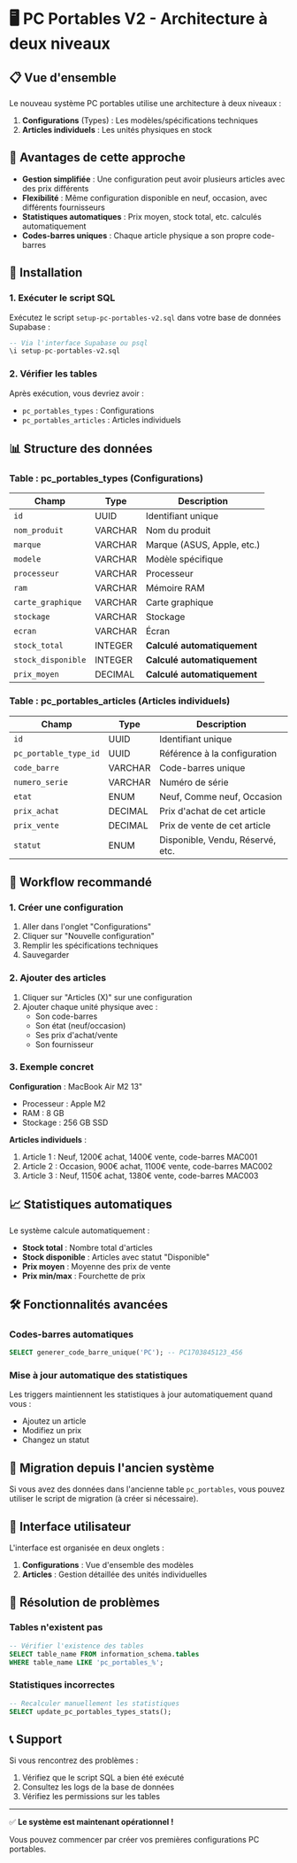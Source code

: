 # 🖥️ PC Portables V2 - Architecture à deux niveaux

## 📋 Vue d'ensemble

Le nouveau système PC portables utilise une architecture à deux niveaux :

1. **Configurations** (Types) : Les modèles/spécifications techniques
2. **Articles individuels** : Les unités physiques en stock

## 🎯 Avantages de cette approche

- **Gestion simplifiée** : Une configuration peut avoir plusieurs articles avec des prix différents
- **Flexibilité** : Même configuration disponible en neuf, occasion, avec différents fournisseurs
- **Statistiques automatiques** : Prix moyen, stock total, etc. calculés automatiquement
- **Codes-barres uniques** : Chaque article physique a son propre code-barres

## 🚀 Installation

### 1. Exécuter le script SQL

Exécutez le script `setup-pc-portables-v2.sql` dans votre base de données Supabase :

```sql
-- Via l'interface Supabase ou psql
\i setup-pc-portables-v2.sql
```

### 2. Vérifier les tables

Après exécution, vous devriez avoir :
- `pc_portables_types` : Configurations
- `pc_portables_articles` : Articles individuels

## 📊 Structure des données

### Table : pc_portables_types (Configurations)

| Champ | Type | Description |
|-------|------|-------------|
| `id` | UUID | Identifiant unique |
| `nom_produit` | VARCHAR | Nom du produit |
| `marque` | VARCHAR | Marque (ASUS, Apple, etc.) |
| `modele` | VARCHAR | Modèle spécifique |
| `processeur` | VARCHAR | Processeur |
| `ram` | VARCHAR | Mémoire RAM |
| `carte_graphique` | VARCHAR | Carte graphique |
| `stockage` | VARCHAR | Stockage |
| `ecran` | VARCHAR | Écran |
| `stock_total` | INTEGER | **Calculé automatiquement** |
| `stock_disponible` | INTEGER | **Calculé automatiquement** |
| `prix_moyen` | DECIMAL | **Calculé automatiquement** |

### Table : pc_portables_articles (Articles individuels)

| Champ | Type | Description |
|-------|------|-------------|
| `id` | UUID | Identifiant unique |
| `pc_portable_type_id` | UUID | Référence à la configuration |
| `code_barre` | VARCHAR | Code-barres unique |
| `numero_serie` | VARCHAR | Numéro de série |
| `etat` | ENUM | Neuf, Comme neuf, Occasion |
| `prix_achat` | DECIMAL | Prix d'achat de cet article |
| `prix_vente` | DECIMAL | Prix de vente de cet article |
| `statut` | ENUM | Disponible, Vendu, Réservé, etc. |

## 🔄 Workflow recommandé

### 1. Créer une configuration

1. Aller dans l'onglet "Configurations"
2. Cliquer sur "Nouvelle configuration"
3. Remplir les spécifications techniques
4. Sauvegarder

### 2. Ajouter des articles

1. Cliquer sur "Articles (X)" sur une configuration
2. Ajouter chaque unité physique avec :
   - Son code-barres
   - Son état (neuf/occasion)
   - Ses prix d'achat/vente
   - Son fournisseur

### 3. Exemple concret

**Configuration** : MacBook Air M2 13"
- Processeur : Apple M2
- RAM : 8 GB
- Stockage : 256 GB SSD

**Articles individuels** :
1. Article 1 : Neuf, 1200€ achat, 1400€ vente, code-barres MAC001
2. Article 2 : Occasion, 900€ achat, 1100€ vente, code-barres MAC002
3. Article 3 : Neuf, 1150€ achat, 1380€ vente, code-barres MAC003

## 📈 Statistiques automatiques

Le système calcule automatiquement :
- **Stock total** : Nombre total d'articles
- **Stock disponible** : Articles avec statut "Disponible"
- **Prix moyen** : Moyenne des prix de vente
- **Prix min/max** : Fourchette de prix

## 🛠️ Fonctionnalités avancées

### Codes-barres automatiques
```sql
SELECT generer_code_barre_unique('PC'); -- PC1703845123_456
```

### Mise à jour automatique des statistiques
Les triggers maintiennent les statistiques à jour automatiquement quand vous :
- Ajoutez un article
- Modifiez un prix
- Changez un statut

## 🔧 Migration depuis l'ancien système

Si vous avez des données dans l'ancienne table `pc_portables`, vous pouvez utiliser le script de migration (à créer si nécessaire).

## 📱 Interface utilisateur

L'interface est organisée en deux onglets :

1. **Configurations** : Vue d'ensemble des modèles
2. **Articles** : Gestion détaillée des unités individuelles

## 🐛 Résolution de problèmes

### Tables n'existent pas
```sql
-- Vérifier l'existence des tables
SELECT table_name FROM information_schema.tables 
WHERE table_name LIKE 'pc_portables_%';
```

### Statistiques incorrectes
```sql
-- Recalculer manuellement les statistiques
SELECT update_pc_portables_types_stats();
```

## 📞 Support

Si vous rencontrez des problèmes :
1. Vérifiez que le script SQL a bien été exécuté
2. Consultez les logs de la base de données
3. Vérifiez les permissions sur les tables

---

✅ **Le système est maintenant opérationnel !**

Vous pouvez commencer par créer vos premières configurations PC portables. 